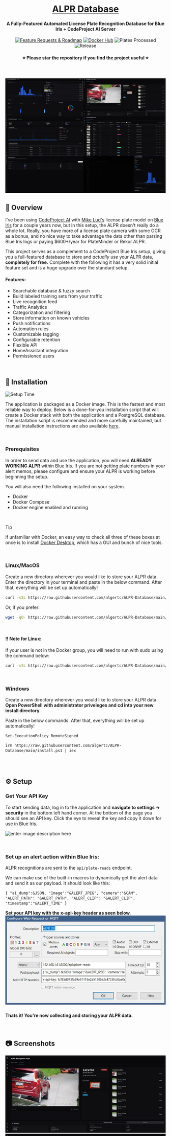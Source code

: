 <div align="center">

[<img src="http://raw.githubusercontent.com/algertc/ALPR-Database/refs/heads/main/Images/app_icon.svg" width="350px" style="margin-left: 86em;">](https://alprdatabase.org/)

# [ALPR Database](https://alprdatabase.org/)

<h4 align="center">A Fully-Featured Automated License Plate Recognition Database for Blue Iris + CodeProject AI Server</h4>

[![Feature Requests & Roadmap](https://img.shields.io/badge/Feature%20Requests%20&%20Roadmap-5e5ced?style=for-the-badge&logo=starship&logoColor=white&link=https://alprdatabase.featurebase.app/roadmap)](https://alprdatabase.featurebase.app/roadmap) [![Docker Hub](https://img.shields.io/badge/Docker%20Hub-1D63ED?style=for-the-badge&logo=Docker&logoColor=white&link=https://hub.docker.com/r/algertc/alpr-dashboard)](https://hub.docker.com/r/algertc/alpr-dashboard) ![Plates Processed](https://img.shields.io/badge/Plates%20Processed-8M+-00A1E0?style=for-the-badge&logo=CodeForces&logoColor=white) ![Release](https://img.shields.io/github/v/release/algertc/ALPR-Database?style=for-the-badge&logoColor=white)

<h4 align="center">
⭐ Please star the repository if you find the project useful ⭐</h4>

<!-- ![Docker Pulls](https://img.shields.io/docker/pulls/algertc/alpr-dashboard?style=for-the-badge&logo=docker&logoColor=white&label=Downloads&labelColor=1D63ED&color=1D63ED&link=https%3A%2F%2Fhub.docker.com%2Frepository%2Fdocker%2Falgertc%2Falpr-dashboard%2Fgeneral) -->

<!-- ![Plates Processed](https://img.shields.io/badge/Plates%20Processed-1M+-gray?labelColor=00A1E0&style=for-the-badge&logo=CodeForces&logoColor=white) -->

</div>

<br>

![App Screens](https://raw.githubusercontent.com/algertc/ALPR-Database/refs/heads/main/Images/hero2.png)



## :star2: Overview

I've been using [CodeProject AI](https://github.com/codeproject/CodeProject.AI-Server) with [Mike Lud's](https://github.com/MikeLud) license plate model on [Blue Iris](https://blueirissoftware.com/) for a couple years now, but in this setup, the ALPR doesn't really do a whole lot. Really, you have more of a license plate camera with some OCR as a bonus, and no nice way to take advantage the data other than parsing Blue Iris logs or paying $600+/year for PlateMinder or Rekor ALPR.

This project serves as a complement to a CodeProject Blue Iris setup, giving you a full-featured database to store and _actually use_ your ALPR data, **completely for free.** Complete with the following it has a very solid initial feature set and is a huge upgrade over the standard setup.

#### Features:

- Searchable database & fuzzy search
- Build labeled training sets from your traffic
- Live recognition feed
- Traffic Analytics
- Categorization and filtering
- Store information on known vehicles
- Push notifications
- Automation rules
- Customizable tagging
- Configurable retention
- Flexible API
- HomeAssistant integration
- Permissioned users

<br>

## 🔧 Installation

![Setup Time](https://img.shields.io/badge/Setup%20Time-%E2%88%BC25%20minutes-0ec423?style=for-the-badge)

The application is packaged as a Docker image. This is the fastest and most reliable way to deploy. Below is a done-for-you installation script that will create a Docker stack with both the application and a PostgreSQL database. The installation script is recommended and more carefully maintained, but manual installation instructions are also available [here](https://github.com/algertc/ALPR-Database/wiki/Manual-Installation).

<br>

### Prerequisites

In order to send data and use the application, you will need **ALREADY WORKING ALPR** within Blue Iris. If you are not getting plate numbers in your alert memos, please configure and ensure your ALPR is working before beginning the setup.

You will also need the following installed on your system.

- Docker
- Docker Compose
- Docker engine enabled and running

<br>

> [!TIP]
> If unfamiliar with Docker, an easy way to check all three of these boxes at once is to install [Docker Desktop](https://docs.docker.com/desktop/), which has a GUI and bunch of nice tools.

<br>

### Linux/MacOS

Create a new directory wherever you would like to store your ALPR data. Enter the directory in your terminal and paste in the below command. After that, everything will be set up automatically!

```bash
curl -sSL https://raw.githubusercontent.com/algertc/ALPR-Database/main/install.sh | bash
```

Or, if you prefer:

```bash
wget -qO- https://raw.githubusercontent.com/algertc/ALPR-Database/main/install.sh | bash
```

<br>

#### :bangbang: Note for Linux:

If your user is not in the Docker group, you will need to run with sudo using the command below:

```bash
curl -sSL https://raw.githubusercontent.com/algertc/ALPR-Database/main/install.sh | sudo bash
```

<br>

### Windows

Create a new directory wherever you would like to store your ALPR data. **Open PowerShell with administrator priveleges and cd into your new install directory.**

Paste in the below commands. After that, everything will be set up automatically!

```shell
Set-ExecutionPolicy RemoteSigned
```

```shell
irm https://raw.githubusercontent.com/algertc/ALPR-Database/main/install.ps1 | iex
```

<br>
<br>

## ⚙️ Setup

### Get Your API Key

To start sending data, log in to the application and **navigate to settings -> security** in the bottom left hand corner. At the bottom of the page you should see an API key. Click the eye to reveal the key and copy it down for use in Blue Iris.

![enter image description here](https://raw.githubusercontent.com/algertc/ALPR-Database/refs/heads/main/Images/apikey.png)

<br>

### Set up an alert action within Blue Iris:

ALPR recognitions are sent to the `api/plate-reads` endpoint.

We can make use of the built-in macros to dynamically get the alert data and send it as our payload. It should look like this:

    { "ai_dump":&JSON, "Image":"&ALERT_JPEG", "camera":"&CAM", "ALERT_PATH": "&ALERT_PATH", "ALERT_CLIP": "&ALERT_CLIP", "timestamp":"&ALERT_TIME" }

**Set your API key with the x-api-key header as seen below.**
![enter image description here](https://raw.githubusercontent.com/algertc/ALPR-Database/refs/heads/main/Images/alert.JPG)


#### Thats it! You're now collecting and storing your ALPR data.

<br>

## :camera: Screenshots

![Live Viewer](https://raw.githubusercontent.com/algertc/ALPR-Database/refs/heads/main/Images/viewer.jpg)
![Live View](https://raw.githubusercontent.com/algertc/ALPR-Database/refs/heads/main/Images/liveview.jpg)
![Dashboard](https://raw.githubusercontent.com/algertc/ALPR-Database/refs/heads/main/Images/dash.jpg)
![TPMS](https://raw.githubusercontent.com/algertc/ALPR-Database/refs/heads/main/Images/tpms.jpg)
![Plate Database](https://raw.githubusercontent.com/algertc/ALPR-Database/refs/heads/main/Images/db.jpg)
![Insights](https://raw.githubusercontent.com/algertc/ALPR-Database/refs/heads/main/Images/insights.jpg)

## :warning: Disclaimer

This is meant to be a helpful hobby project and is still a work-in-progress. There's a good amount of spaghetti code in here and random things left over from the initial release. Not to be relied on for anything critical.
